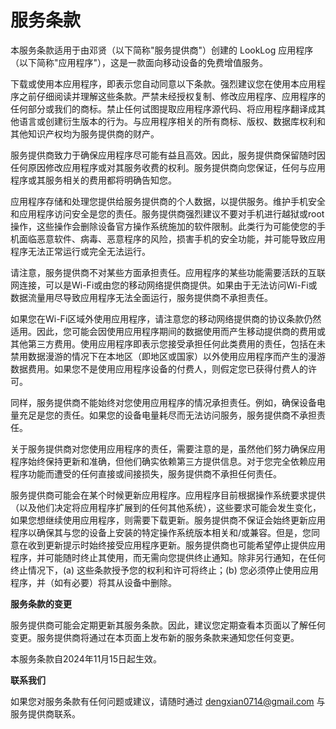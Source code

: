 # 服务条款

本服务条款适用于由邓贤（以下简称"服务提供商"）创建的 LookLog 应用程序（以下简称"应用程序"），这是一款面向移动设备的免费增值服务。

下载或使用本应用程序，即表示您自动同意以下条款。强烈建议您在使用本应用程序之前仔细阅读并理解这些条款。严禁未经授权复制、修改应用程序、应用程序的任何部分或我们的商标。禁止任何试图提取应用程序源代码、将应用程序翻译成其他语言或创建衍生版本的行为。与应用程序相关的所有商标、版权、数据库权利和其他知识产权均为服务提供商的财产。

服务提供商致力于确保应用程序尽可能有益且高效。因此，服务提供商保留随时因任何原因修改应用程序或对其服务收费的权利。服务提供商向您保证，任何与应用程序或其服务相关的费用都将明确告知您。

应用程序存储和处理您提供给服务提供商的个人数据，以提供服务。维护手机安全和应用程序访问安全是您的责任。服务提供商强烈建议不要对手机进行越狱或root操作，这些操作会删除设备官方操作系统施加的软件限制。此类行为可能使您的手机面临恶意软件、病毒、恶意程序的风险，损害手机的安全功能，并可能导致应用程序无法正常运行或完全无法运行。

请注意，服务提供商不对某些方面承担责任。应用程序的某些功能需要活跃的互联网连接，可以是Wi-Fi或由您的移动网络提供商提供。如果由于无法访问Wi-Fi或数据流量用尽导致应用程序无法全面运行，服务提供商不承担责任。

如果您在Wi-Fi区域外使用应用程序，请注意您的移动网络提供商的协议条款仍然适用。因此，您可能会因使用应用程序期间的数据使用而产生移动提供商的费用或其他第三方费用。使用应用程序即表示您接受承担任何此类费用的责任，包括在未禁用数据漫游的情况下在本地区（即地区或国家）以外使用应用程序而产生的漫游数据费用。如果您不是使用应用程序设备的付费人，则假定您已获得付费人的许可。

同样，服务提供商不能始终对您使用应用程序的情况承担责任。例如，确保设备电量充足是您的责任。如果您的设备电量耗尽而无法访问服务，服务提供商不承担责任。

关于服务提供商对您使用应用程序的责任，需要注意的是，虽然他们努力确保应用程序始终保持更新和准确，但他们确实依赖第三方提供信息。对于您完全依赖应用程序功能而遭受的任何直接或间接损失，服务提供商不承担任何责任。

服务提供商可能会在某个时候更新应用程序。应用程序目前根据操作系统要求提供（以及他们决定将应用程序扩展到的任何其他系统），这些要求可能会发生变化，如果您想继续使用应用程序，则需要下载更新。服务提供商不保证会始终更新应用程序以确保其与您的设备上安装的特定操作系统版本相关和/或兼容。但是，您同意在收到更新提示时始终接受应用程序更新。服务提供商也可能希望停止提供应用程序，并可能随时终止其使用，而无需向您提供终止通知。除非另行通知，在任何终止情况下，(a) 这些条款授予您的权利和许可将终止；(b) 您必须停止使用应用程序，并（如有必要）将其从设备中删除。

**服务条款的变更**

服务提供商可能会定期更新其服务条款。因此，建议您定期查看本页面以了解任何变更。服务提供商将通过在本页面上发布新的服务条款来通知您任何变更。

本服务条款自2024年11月15日起生效。

**联系我们**

如果您对服务条款有任何问题或建议，请随时通过 dengxian0714@gmail.com 与服务提供商联系。
